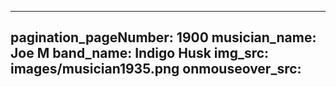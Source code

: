------
pagination_pageNumber: 1900
musician_name: Joe M
band_name: Indigo Husk
img_src: images/musician1935.png
onmouseover_src: 
------